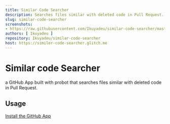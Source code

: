 ```yaml
---
title: Similar Code Searcher
description: Searches files similar with deleted code in Pull Request.
slug: similar-code-searcher
screenshots:
- https://raw.githubusercontent.com/Ikuyadeu/similar-code-searcher/master/images/ScreenShot.png
authors: [ Ikuyadeu ]
repository: Ikuyadeu/similar-code-searcher
host: https://similer-code-searcher.glitch.me
---
```


# Similar code Searcher

a GitHub App built with probot that searches files similar with deleted code in Pull Request. 

## Usage

[Install the GitHub App](https://github.com/apps/similar-code-searcher)
